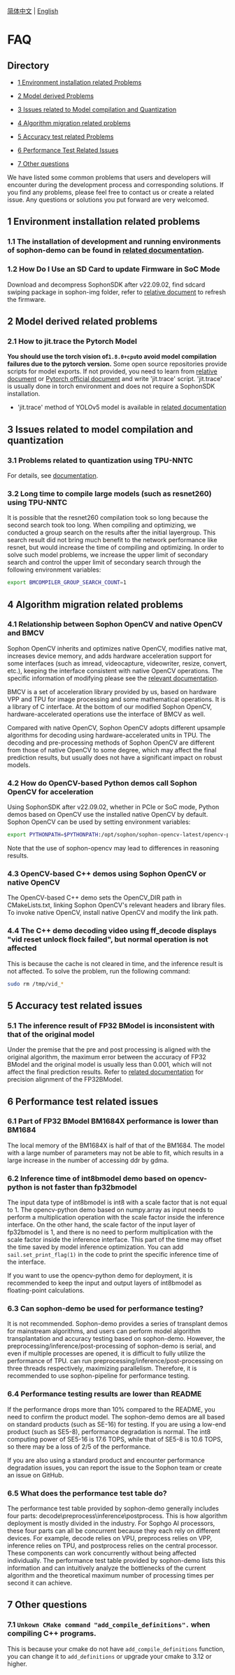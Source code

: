 [简体中文](./FAQ.md) | [English](./FAQ_EN.md)

# FAQ

## Directory

* [1 Environment installation related Problems](#1-environment-installation-related-problems)

* [2 Model derived Problems](#2-model-derived-related-problems)
* [3 Issues related to Model compilation and Quantization](#3-issues-related-to-model-compilation-and-quantization)
* [4 Algorithm migration related problems](#4-algorithm-migration-related-problems)
* [5 Accuracy test related Problems](#5-accuracy-test-related-issues)
* [6 Performance Test Related Issues](#6-performance-test-related-issues)
* [7 Other questions](#7-other-questions)

We have listed some common problems that users and developers will encounter during the development process and corresponding solutions. If you find any problems, please feel free to contact us or create a related issue. Any questions or solutions you put forward are very welcomed.


## 1 Environment installation related problems
### 1.1 The installation of development and running environments of sophon-demo can be found in [related documentation](./Environment_Install_Guide_EN.md).

### 1.2 How Do I Use an SD Card to update Firmware in SoC Mode
Download and decompress SophonSDK after v22.09.02, find sdcard swiping package in sophon-img folder, refer to [relative document](https://doc.sophgo.com/docs/3.0.0/docs_latest_release/faq/html/devices/SOC/soc_firmware_update.html#id6) to refresh the firmware.


## 2 Model derived related problems
### 2.1 How to jit.trace the Pytorch Model
**You should use the torch vision of`1.8.0+cpu`to avoid model compilation failures due to the pytorch version.** Some open source repositories provide scripts for model exports. If not provided, you need to learn from   [relative document](./torch.jit.trace_Guide_EN.md) or [Pytorch official document](https://pytorch.org/docs/stable/jit.html) and write 'jit.trace' script. 'jit.trace' is usually done in torch environment and does not require a SophonSDK installation.
- 'jit.trace' method of YOLOv5 model is available in [related documentation](../sample/YOLOv5/docs/YOLOv5_Export_Guide_EN.md)

## 3 Issues related to model compilation and quantization
### 3.1 Problems related to quantization using TPU-NNTC
For details, see [documentation](./Calibration_Guide_EN.md).

### 3.2 Long time to compile large models (such as resnet260) using TPU-NNTC
It is possible that the resnet260 compilation took so long because the second search took too long. When compiling and optimizing, we conducted a group search on the results after the initial layergroup. This search result did not bring much benefit to the network performance like resnet, but would increase the time of compiling and optimizing. In order to solve such model problems, we increase the upper limit of secondary search and control the upper limit of secondary search through the following environment variables:

```bash
export BMCOMPILER_GROUP_SEARCH_COUNT=1
```

## 4 Algorithm migration related problems
### 4.1 Relationship between Sophon OpenCV and native OpenCV and BMCV
Sophon OpenCV inherits and optimizes native OpenCV, modifies native mat, increases device memory, and adds hardware acceleration support for some interfaces (such as imread, videocapture, videowriter, resize, convert, etc.), keeping the interface consistent with native OpenCV operations. The specific information of modifying please see the [relevant documentation](https://doc.sophgo.com/sdk-docs/v22.12.01/docs_latest_release/docs/sophon-mw/guide/html/1_guide.html).

BMCV is a set of acceleration library provided by us, based on hardware VPP and TPU for image processing and some mathematical operations. It is a library of C interface. At the bottom of our modified Sophon OpenCV, hardware-accelerated operations use the interface of BMCV as well.

Compared with native OpenCV, Sophon OpenCV adopts different upsample algorithms for decoding using hardware-accelerated units in TPU. The decoding and pre-processing methods of Sophon OpenCV are different from those of native OpenCV to some degree, which may affect the final prediction results, but usually does not have a significant impact on robust models.

### 4.2 How do OpenCV-based Python demos call Sophon OpenCV for acceleration
Using SophonSDK after v22.09.02, whether in PCIe or SoC mode, Python demos based on OpenCV use the installed native OpenCV by default. Sophon OpenCV can be used by setting environment variables:
```bash
export PYTHONPATH=$PYTHONPATH:/opt/sophon/sophon-opencv-latest/opencv-python/
```
Note that the use of sophon-opencv may lead to differences in reasoning results.

### 4.3 OpenCV-based C++ demos using Sophon OpenCV or native OpenCV
The OpenCV-based C++ demo sets the OpenCV_DIR path in CMakeLists.txt, linking Sophon OpenCV's relevant headers and library files. To invoke native OpenCV, install native OpenCV and modify the link path.

### 4.4 The C++ demo decoding video using ff_decode displays "vid reset unlock flock failed", but normal operation is not affected
This is because the cache is not cleared in time, and the inference result is not affected. To solve the problem, run the following command:
```bash
sudo rm /tmp/vid_*
```

## 5 Accuracy test related issues
### 5.1 The inference result of FP32 BModel is inconsistent with that of the original model
Under the premise that the pre and post processing is aligned with the original algorithm, the maximum error between the accuracy of FP32 BModel and the original model is usually less than 0.001, which will not affect the final prediction results. Refer to [related documentation](./FP32BModel_Precise_Alignment_EN.md) for precision alignment of the FP32BModel.

## 6 Performance test related issues
### 6.1 Part of FP32 BModel BM1684X performance is lower than BM1684
The local memory of the BM1684X is half of that of the BM1684. The model with a large number of parameters may not be able to fit, which results in a large increase in the number of accessing ddr by gdma.

### 6.2 Inference time of int8bmodel demo based on opencv-python is not faster than fp32bmodel
The input data type of int8bmodel is int8 with a scale factor that is not equal to 1. The opencv-python demo based on numpy.array as input needs to perform a multiplication operation with the scale factor inside the inference interface. On the other hand, the scale factor of the input layer of fp32bmodel is 1, and there is no need to perform multiplication with the scale factor inside the inference interface. This part of the time may offset the time saved by model inference optimization. You can add `sail.set_print_flag(1)` in the code to print the specific inference time of the interface.

If you want to use the opencv-python demo for deployment, it is recommended to keep the input and output layers of int8bmodel as floating-point calculations.

### 6.3 Can sophon-demo be used for performance testing?
It is not recommended. Sophon-demo provides a series of transplant demos for mainstream algorithms, and users can perform model algorithm transplantation and accuracy testing based on sophon-demo. However, the preprocessing/inference/post-processing of sophon-demo is serial, and even if multiple processes are opened, it is difficult to fully utilize the performance of TPU.  can run preprocessing/inference/post-processing on three threads respectively, maximizing parallelism. Therefore, it is recommended to use sophon-pipeline for performance testing.

### 6.4 Performance testing results are lower than README
If the performance drops more than 10% compared to the README, you need to confirm the product model. The sophon-demo demos are all based on standard products (such as SE-16) for testing. If you are using a low-end product (such as SE5-8), performance degradation is normal. The int8 computing power of SE5-16 is 17.6 TOPS, while that of SE5-8 is 10.6 TOPS, so there may be a loss of 2/5 of the performance.

If you are also using a standard product and encounter performance degradation issues, you can report the issue to the Sophon team or create an issue on GitHub.

### 6.5 What does the performance test table do?
The performance test table provided by sophon-demo generally includes four parts: decode\preprocess\inference\postprocess. This is how algorithm deployment is mostly divided in the industry. For Sophgo AI processors, these four parts can all be concurrent because they each rely on different devices. For example, decode relies on VPU, preprocess relies on VPP, inference relies on TPU, and postprocess relies on the central processor. These components can work concurrently without being affected individually. The performance test table provided by sophon-demo lists this information and can intuitively analyze the bottlenecks of the current algorithm and the theoretical maximum number of processing times per second it can achieve.


## 7 Other questions
### 7.1 `Unkown CMake command "add_compile_definitions".` when compiling C++ programs.
This is because your cmake do not have `add_compile_definitions` function, you can change it to `add_definitions` or upgrade your cmake to 3.12 or higher.